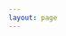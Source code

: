 ```yaml
---
layout: page
---
```


<script setup>
import {
  VPTeamPage,
  VPTeamPageTitle,
  VPTeamMembers
} from 'vitepress/theme'

const members = [
  {
    avatar: 'https://www.github.com/andreynering.png',
    name: 'Andrey Nering',
    icon: '/img/flag-brazil.svg',
    title: 'Creator & Maintainer',
    sponsor: 'https://github.com/sponsors/andreynering',
    links: [
      { icon: 'github', link: 'https://github.com/andreynering' },
      { icon: 'discord', link: 'https://discord.com/users/310141681926275082' },
      { icon: 'x', link: 'https://x.com/andreynering' },
      { icon: 'bluesky', link: 'https://bsky.app/profile/andreynering.bsky.social' },
      { icon: 'mastodon', link: 'https://mastodon.social/@andreynering' }
    ]
  },
  {
    avatar: 'https://www.github.com/pd93.png',
    name: 'Pete Davison',
    icon: '/img/flag-wales.svg',
    title: 'Maintainer',
    sponsor: 'https://github.com/sponsors/pd93',
    links: [
      { icon: 'github', link: 'https://github.com/pd93' },
      { icon: 'bluesky', link: 'https://bsky.app/profile/pd93.uk' }
    ]
  },
  {
    avatar: 'https://www.github.com/vmaerten.png',
    name: 'Valentin Maerten',
    icon: '/img/flag-france.svg',
    title: 'Maintainer',
    sponsor: 'https://github.com/sponsors/vmaerten',
    links: [
      { icon: 'github', link: 'https://github.com/vmaerten' },
      { icon: 'x', link: 'https://x.com/v_maerten' },
      { icon: 'bluesky', link: 'https://bsky.app/profile/vmaerten.bsky.social' }
    ]
  }

]
</script>

<VPTeamPage>
  <VPTeamPageTitle>
    <template #title>
      Our Team
    </template>
    <template #lead>
      The development of Task is guided by an international
      team, some of whom have chosen to be featured below.
    </template>
  </VPTeamPageTitle>
  <VPTeamMembers :members />
</VPTeamPage>
